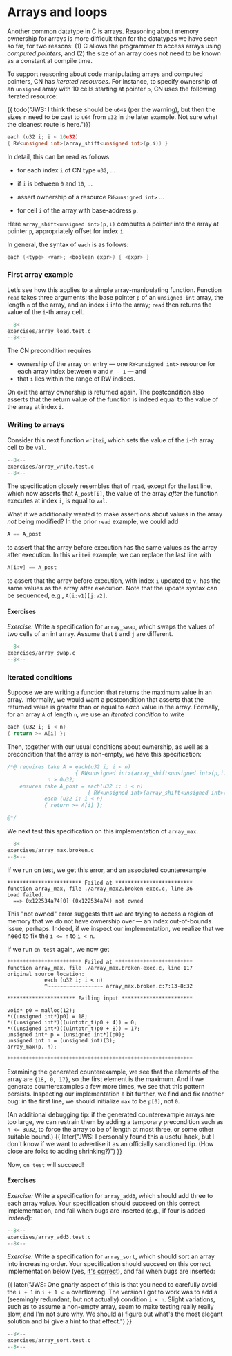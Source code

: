 # Arrays and loops

Another common datatype in C is arrays. Reasoning about memory ownership for arrays is more difficult than for the datatypes we have seen so far, for two reasons: (1) C allows the programmer to access arrays using _computed pointers_, and (2) the size of an array does not need to be known as a constant at compile time.

To support reasoning about code manipulating arrays and computed pointers, CN has _iterated resources_. For instance, to specify ownership of an `unsigned` array with 10 cells starting at pointer `p`, CN uses the following iterated resource:

{{ todo("JWS: I think these should be `u64`s (per the warning),
but then the sizes `n` need to be cast to `u64` from `u32`
in the later example. Not sure what the cleanest route is here.")}}

```c
each (u32 i; i < 10u32)
{ RW<unsigned int>(array_shift<unsigned int>(p,i)) }
```

In detail, this can be read as follows:

- for each index `i` of CN type `u32`, …

- if `i` is between `0` and `10`, …

- assert ownership of a resource `RW<unsigned int>` …

- for cell `i` of the array with base-address `p`.

Here `array_shift<unsigned int>(p,i)` computes a pointer into the array at pointer `p`, appropriately offset for index `i`.

In general, the syntax of `each` is as follows:

```c
each (<type> <var>; <boolean expr>) { <expr> }
```

### First array example

Let’s see how this applies to a simple array-manipulating function. Function `read` takes three arguments: the base pointer `p` of an `unsigned int` array, the length `n` of the array, and an index `i` into the array; `read` then returns the value of the `i`-th array cell.

```c title="exercises/array_load.test.c"
--8<--
exercises/array_load.test.c
--8<--
```

The CN precondition requires

- ownership of the array on entry — one `RW<unsigned int>` resource for each array index between `0` and `n - 1` — and
- that `i` lies within the range of RW indices.

On exit the array ownership is returned again. The postcondition also asserts that the return value of the function is indeed equal to the value of the array at index `i`.

### Writing to arrays

Consider this next function `writei`, which sets the value of the `i`-th array cell to be `val`.

```c title="exercises/array_write.test.c"
--8<--
exercises/array_write.test.c
--8<--
```

The specification closely resembles that of `read`, except for the last line, which now asserts that `A_post[i]`, the value of the array _after_ the function executes at index `i`, is equal to `val`.

What if we additionally wanted to make assertions about values in the array _not_ being modified? In the prior `read` example, we could add
```c
A == A_post
```
to assert that the array before execution has the same values as the array after execution. In this `writei` example, we can replace the last line with
```c
A[i:v] == A_post
```
to assert that the array before execution, with index `i` updated to `v`, has the same values as the array after execution. Note that the update syntax can be sequenced, e.g., `A[i:v1][j:v2]`.

#### Exercises

_Exercise:_ Write a specification for `array_swap`, which swaps the values of two cells of an int array. Assume that `i` and `j` are different.

```c title="exercises/array_swap.c"
--8<-
exercises/array_swap.c
--8<--
```

### Iterated conditions

Suppose we are writing a function that returns the maximum value in an array. Informally, we would want a postcondition that asserts that the returned value is greater than or equal to _each_ value in the array. Formally, for an array `A` of length `n`, we use an _iterated condition_ to write

```c
each (u32 i; i < n)
{ return >= A[i] };
```

Then, together with our usual conditions about ownership, as well as a precondition that the array is non-empty, we have this specification:

```c
/*@ requires take A = each(u32 i; i < n)
                      { RW<unsigned int>(array_shift<unsigned int>(p,i)) };
             n > 0u32;
    ensures take A_post = each(u32 i; i < n)
                          { RW<unsigned int>(array_shift<unsigned int>(p,i)) };
            each (u32 i; i < n)
            { return >= A[i] };

@*/
```

We next test this specification on this implementation of `array_max`.

```c title="exercises/array_max.broken.c"
--8<--
exercises/array_max.broken.c
--8<--
```

If we run cn test, we get this error, and an associated counterexample

```
************************ Failed at *************************
function array_max, file ./array_max2.broken-exec.c, line 36
Load failed.
  ==> 0x122534a74[0] (0x122534a74) not owned
```

This "not owned" error suggests that we are trying to access a region of memory that we do not have ownership over — an index out-of-bounds issue, perhaps. Indeed, if we inspect our implementation, we realize that we need to fix the `i <= n` to `i < n`.


If we run `cn test` again, we now get

```
************************ Failed at *************************
function array_max, file ./array_max.broken-exec.c, line 117
original source location:
            each (u32 i; i < n)
            ^~~~~~~~~~~~~~~~~~~ array_max.broken.c:7:13-8:32

********************** Failing input ***********************

void* p0 = malloc(12);
*((unsigned int*)p0) = 18;
*((unsigned int*)((uintptr_t)p0 + 4)) = 0;
*((unsigned int*)((uintptr_t)p0 + 8)) = 17;
unsigned int* p = (unsigned int*)(p0);
unsigned int n = (unsigned int)(3);
array_max(p, n);

************************************************************

```

Examining the generated counterexample, we see that the elements of the array are `{18, 0, 17}`, so the first element is the maximum. And if we generate counterexamples a few more times, we see that this pattern persists. Inspecting our implementation a bit further, we find and fix another bug: in the first line, we should initialize `max` to be `p[0]`, not `0`.

(An additional debugging tip: if the generated counterexample arrays are too large, we can restrain them by adding a temporary precondition such as `n <= 3u32`, to force the array to be of length at most three, or some other suitable bound.)
{{ later("JWS: I personally found this a useful hack, but I don't
know if we want to advertise it as an officially sanctioned tip. (How
close are folks to adding shrinking?)") }}

Now, `cn test` will succeed!

#### Exercises

_Exercise:_ Write a specification for `array_add3`, which should add three to each array value. Your specification should succeed on this correct implementation, and fail when bugs are inserted (e.g., if four is added instead):

```c title="exercises/array_add3.test.c"
--8<--
exercises/array_add3.test.c
--8<--
```

_Exercise:_ Write a specification for `array_sort`, which should sort
an array into increasing order. Your specification should succeed on
this correct implementation below
(yes, [it's correct](https://arxiv.org/abs/2110.01111)), and fail
when bugs are inserted:

{{ later("JWS: One gnarly aspect of this is that you need to carefully
avoid the `i + 1` in `i + 1 < n` overflowing. The version I got to
work was to add a (seemingly redundant, but not actually) condition `i
< n`. Slight variations, such as to assume a non-empty array, seem to
make testing really really slow, and I'm not sure why. We should a)
figure out what's the most elegant solution and b) give a hint to that
effect.") }}

```c title="exercises/array_sort.test.c"
--8<--
exercises/array_sort.test.c
--8<--
```

